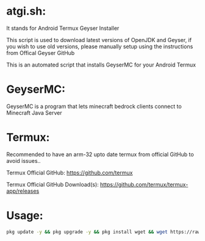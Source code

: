 # atgi.sh:
It stands for Android Termux Geyser Installer

This script is used to download latest versions of OpenJDK and Geyser, if you wish to use old versions, please manually setup using the instructions from Offical Geyser GitHub

This is an automated script that installs GeyserMC for your Android Termux

# GeyserMC:
GeyserMC is a program that lets minecraft bedrock clients connect to Minecraft Java Server

# Termux:
Recommended to have an arm-32 upto date termux from official GitHub to avoid issues..

Termux Official GitHub: https://github.com/termux

Termux Official GitHub Download(s): https://github.com/termux/termux-app/releases

# Usage:
```bash
pkg update -y && pkg upgrade -y && pkg install wget && wget https://raw.githubusercontent.com/JayeshRocks/Termux-Geyser-Installer/main/atgi.sh && bash atgi.sh
```
